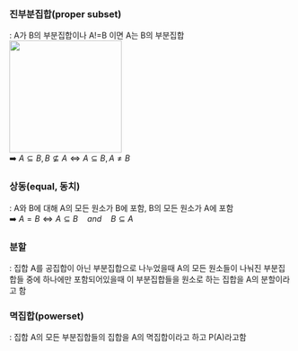 ### 진부분집합(proper subset)

: A가 B의 부분집합이나 A!=B 이면 A는 B의 부분집합</br>
<img width ="200px" src="https://mblogthumb-phinf.pstatic.net/MjAyMjA1MTJfMjM1/MDAxNjUyMzM1NDM3MjAw.8cA-7QvyUaq1KcQhHTVA8KsjRkzEbLwGwq9_4giKRoog.Y0fVoVkqDP-NAXYxB08QyaQVWWBMKDUvVESTK0x5IfYg.PNG.prayer2k/%EC%A7%84%EB%B6%80%EB%B6%84%EC%A7%91%ED%95%A91.png?type=w800" ></br>
➡️ $A \subseteq B, B\not\subseteq A \iff A \subseteq B, A\neq B$

### 상동(equal, 동치)

: A와 B에 대해 A의 모든 원소가 B에 포함, B의 모든 원소가 A에 포함</br>
➡️ $A = B\iff A \subseteq B  \quad and \quad   B\subseteq A$

### 분할

: 집합 A를 공집합이 아닌 부분집합으로 나누었을때 A의 모든 원소들이 나눠진 부분집합들 중에 하나에만 포함되어있을때 이 부분집합들을 원소로 하는 집합을 A의 분할이라고 함

### 멱집합(powerset)

: 집합 A의 모든 부분집합들의 집합을 A의 멱집합이라고 하고 P(A)라고함
